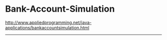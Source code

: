 # Bank-Account-Simulation

http://www.appliedprogramming.net/java-applications/bankaccountsimulation.html

<hr>

